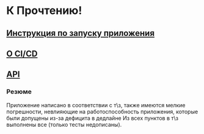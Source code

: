# К Прочтению!

## [Инструкция по запуску приложения](run.md)

## [О CI/CD](cicd.md)

## [API](api.md)

### Резюме

Приложение написано в соответствии с т\з, также имеются мелкие погрешности, невлияющие на работоспособность приложения, которые были допущены из-за дефицита в дедлайне
Из всех пунктов в т\з выполнены все (только тесты недописаны).
